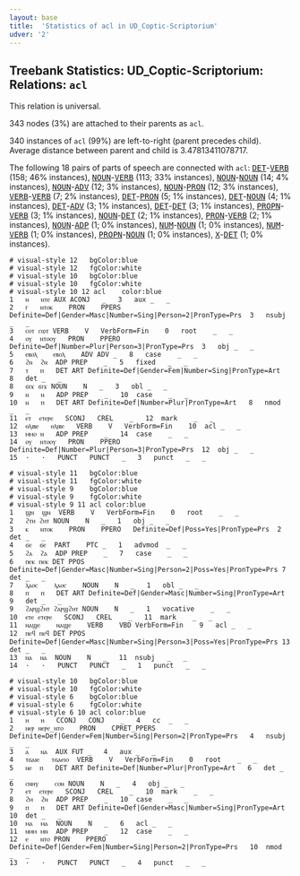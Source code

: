 ```yaml
---
layout: base
title:  'Statistics of acl in UD_Coptic-Scriptorium'
udver: '2'
---
```


## Treebank Statistics: UD_Coptic-Scriptorium: Relations: `acl`

This relation is universal.

343 nodes (3%) are attached to their parents as `acl`.

340 instances of `acl` (99%) are left-to-right (parent precedes child).
Average distance between parent and child is 3.47813411078717.

The following 18 pairs of parts of speech are connected with `acl`: <tt><a href="cop_scriptorium-pos-DET.html">DET</a></tt>-<tt><a href="cop_scriptorium-pos-VERB.html">VERB</a></tt> (158; 46% instances), <tt><a href="cop_scriptorium-pos-NOUN.html">NOUN</a></tt>-<tt><a href="cop_scriptorium-pos-VERB.html">VERB</a></tt> (113; 33% instances), <tt><a href="cop_scriptorium-pos-NOUN.html">NOUN</a></tt>-<tt><a href="cop_scriptorium-pos-NOUN.html">NOUN</a></tt> (14; 4% instances), <tt><a href="cop_scriptorium-pos-NOUN.html">NOUN</a></tt>-<tt><a href="cop_scriptorium-pos-ADV.html">ADV</a></tt> (12; 3% instances), <tt><a href="cop_scriptorium-pos-NOUN.html">NOUN</a></tt>-<tt><a href="cop_scriptorium-pos-PRON.html">PRON</a></tt> (12; 3% instances), <tt><a href="cop_scriptorium-pos-VERB.html">VERB</a></tt>-<tt><a href="cop_scriptorium-pos-VERB.html">VERB</a></tt> (7; 2% instances), <tt><a href="cop_scriptorium-pos-DET.html">DET</a></tt>-<tt><a href="cop_scriptorium-pos-PRON.html">PRON</a></tt> (5; 1% instances), <tt><a href="cop_scriptorium-pos-DET.html">DET</a></tt>-<tt><a href="cop_scriptorium-pos-NOUN.html">NOUN</a></tt> (4; 1% instances), <tt><a href="cop_scriptorium-pos-DET.html">DET</a></tt>-<tt><a href="cop_scriptorium-pos-ADV.html">ADV</a></tt> (3; 1% instances), <tt><a href="cop_scriptorium-pos-DET.html">DET</a></tt>-<tt><a href="cop_scriptorium-pos-DET.html">DET</a></tt> (3; 1% instances), <tt><a href="cop_scriptorium-pos-PROPN.html">PROPN</a></tt>-<tt><a href="cop_scriptorium-pos-VERB.html">VERB</a></tt> (3; 1% instances), <tt><a href="cop_scriptorium-pos-NOUN.html">NOUN</a></tt>-<tt><a href="cop_scriptorium-pos-DET.html">DET</a></tt> (2; 1% instances), <tt><a href="cop_scriptorium-pos-PRON.html">PRON</a></tt>-<tt><a href="cop_scriptorium-pos-VERB.html">VERB</a></tt> (2; 1% instances), <tt><a href="cop_scriptorium-pos-NOUN.html">NOUN</a></tt>-<tt><a href="cop_scriptorium-pos-ADP.html">ADP</a></tt> (1; 0% instances), <tt><a href="cop_scriptorium-pos-NUM.html">NUM</a></tt>-<tt><a href="cop_scriptorium-pos-NOUN.html">NOUN</a></tt> (1; 0% instances), <tt><a href="cop_scriptorium-pos-NUM.html">NUM</a></tt>-<tt><a href="cop_scriptorium-pos-VERB.html">VERB</a></tt> (1; 0% instances), <tt><a href="cop_scriptorium-pos-PROPN.html">PROPN</a></tt>-<tt><a href="cop_scriptorium-pos-NOUN.html">NOUN</a></tt> (1; 0% instances), <tt><a href="cop_scriptorium-pos-X.html">X</a></tt>-<tt><a href="cop_scriptorium-pos-DET.html">DET</a></tt> (1; 0% instances).


~~~ conllu
# visual-style 12	bgColor:blue
# visual-style 12	fgColor:white
# visual-style 10	bgColor:blue
# visual-style 10	fgColor:white
# visual-style 10 12 acl	color:blue
1	ⲛ	ⲛⲧⲉ	AUX	ACONJ	_	3	aux	_	_
2	ⲅ	ⲛⲧⲟⲕ	PRON	PPERS	Definite=Def|Gender=Masc|Number=Sing|Person=2|PronType=Prs	3	nsubj	_	_
3	ⲥⲟⲧ	ⲥⲱⲧ	VERB	V	VerbForm=Fin	0	root	_	_
4	ⲟⲩ	ⲛⲧⲟⲟⲩ	PRON	PPERO	Definite=Def|Number=Plur|Person=3|PronType=Prs	3	obj	_	_
5	ⲉⲃⲟⲗ	ⲉⲃⲟⲗ	ADV	ADV	_	8	case	_	_
6	ϩⲛ	ϩⲛ	ADP	PREP	_	5	fixed	_	_
7	ⲧ	ⲡ	DET	ART	Definite=Def|Gender=Fem|Number=Sing|PronType=Art	8	det	_	_
8	ϭⲓϫ	ϭⲓϫ	NOUN	N	_	3	obl	_	_
9	ⲛ	ⲛ	ADP	PREP	_	10	case	_	_
10	ⲛ	ⲡ	DET	ART	Definite=Def|Number=Plur|PronType=Art	8	nmod	_	_
11	ⲉⲧ	ⲉⲧⲉⲣⲉ	SCONJ	CREL	_	12	mark	_	_
12	ⲑⲗⲓⲃⲉ	ⲑⲗⲓⲃⲉ	VERB	V	VerbForm=Fin	10	acl	_	_
13	ⲙⲙⲟ	ⲛ	ADP	PREP	_	14	case	_	_
14	ⲟⲩ	ⲛⲧⲟⲟⲩ	PRON	PPERO	Definite=Def|Number=Plur|Person=3|PronType=Prs	12	obj	_	_
15	·	·	PUNCT	PUNCT	_	3	punct	_	_

~~~


~~~ conllu
# visual-style 11	bgColor:blue
# visual-style 11	fgColor:white
# visual-style 9	bgColor:blue
# visual-style 9	fgColor:white
# visual-style 9 11 acl	color:blue
1	ϣⲛ	ϣⲛ	VERB	V	VerbForm=Fin	0	root	_	_
2	ϩⲧⲏ	ϩⲏⲧ	NOUN	N	_	1	obj	_	_
3	ⲕ	ⲛⲧⲟⲕ	PRON	PPERO	Definite=Def|Poss=Yes|PronType=Prs	2	det	_	_
4	ϭⲉ	ϭⲉ	PART	PTC	_	1	advmod	_	_
5	ϩⲁ	ϩⲁ	ADP	PREP	_	7	case	_	_
6	ⲡⲉⲕ	ⲡⲉⲕ	DET	PPOS	Definite=Def|Gender=Masc|Number=Sing|Person=2|Poss=Yes|PronType=Prs	7	det	_	_
7	ⲗⲁⲟⲥ	ⲗⲁⲟⲥ	NOUN	N	_	1	obl	_	_
8	ⲡ	ⲡ	DET	ART	Definite=Def|Gender=Masc|Number=Sing|PronType=Art	9	det	_	_
9	ϩⲁⲣϣϩⲏⲧ	ϩⲁⲣϣϩⲏⲧ	NOUN	N	_	1	vocative	_	_
10	ⲉⲧⲉ	ⲉⲧⲉⲣⲉ	SCONJ	CREL	_	11	mark	_	_
11	ⲛⲁϣⲉ	ⲛⲁϣⲉ	VERB	VBD	VerbForm=Fin	9	acl	_	_
12	ⲡⲉϥ	ⲡⲉϥ	DET	PPOS	Definite=Def|Gender=Masc|Number=Sing|Person=3|Poss=Yes|PronType=Prs	13	det	_	_
13	ⲛⲁ	ⲛⲁ	NOUN	N	_	11	nsubj	_	_
14	·	·	PUNCT	PUNCT	_	1	punct	_	_

~~~


~~~ conllu
# visual-style 10	bgColor:blue
# visual-style 10	fgColor:white
# visual-style 6	bgColor:blue
# visual-style 6	fgColor:white
# visual-style 6 10 acl	color:blue
1	ⲏ	ⲏ	CCONJ	CONJ	_	4	cc	_	_
2	ⲛⲉⲣ	ⲛⲉⲣⲉ_ⲛⲧⲟ	PRON	CPRET_PPERS	Definite=Def|Gender=Fem|Number=Sing|Person=2|PronType=Prs	4	nsubj	_	_
3	ⲁ	ⲛⲁ	AUX	FUT	_	4	aux	_	_
4	ⲧϭⲁⲓⲉ	ⲧϭⲁⲉⲓⲟ	VERB	V	VerbForm=Fin	0	root	_	_
5	ⲛⲉ	ⲡ	DET	ART	Definite=Def|Number=Plur|PronType=Art	6	det	_	_
6	ⲥⲛⲏⲩ	ⲥⲟⲛ	NOUN	N	_	4	obj	_	_
7	ⲉⲧ	ⲉⲧⲉⲣⲉ	SCONJ	CREL	_	10	mark	_	_
8	ϩⲙ	ϩⲛ	ADP	PREP	_	10	case	_	_
9	ⲡ	ⲡ	DET	ART	Definite=Def|Gender=Masc|Number=Sing|PronType=Art	10	det	_	_
10	ⲙⲁ	ⲙⲁ	NOUN	N	_	6	acl	_	_
11	ⲛⲙⲙ	ⲙⲛ	ADP	PREP	_	12	case	_	_
12	ⲉ	ⲛⲧⲟ	PRON	PPERO	Definite=Def|Gender=Fem|Number=Sing|Person=2|PronType=Prs	10	nmod	_	_
13	·	·	PUNCT	PUNCT	_	4	punct	_	_

~~~


